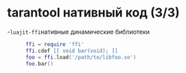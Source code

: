 
# tarantool нативный код                       (3/3)


  -`luajit-ffi`нативные динамические библиотеки
```lua
      ffi = require 'ffi'
      ffi.cdef [[ void bar(void); ]]
      foo = ffi.load('/path/to/libfoo.so')
      foo.bar()
```




















